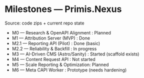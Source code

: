 # Milestones — Primis.Nexus

Source: code zips + current repo state

- M0 — Research & OpenAPI Alignment  : Planned
- M1 — Attribution Server (MVP)      : Done
- M2.1 — Reporting API (Pilot)       : Done (basic)
- M2.2 — Reliability & Backfill      : In progress
- M3 — AI-Driven CMS (Astro/Sanity)  : Started (scaffold exists)
- M4 — Content Request API           : Not started
- M5 — Scale Reporting & Optimization: Planned
- M6 — Meta CAPI Worker              : Prototype (needs hardening)
